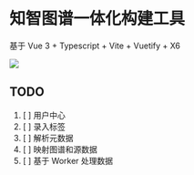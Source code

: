 # 知智图谱一体化构建工具

基于 Vue 3 + Typescript + Vite + Vuetify + X6

![](https://s3.bmp.ovh/imgs/2021/12/b58bc4844d93bc9d.png)

## TODO

1. [ ] 用户中心
2. [ ] 录入标签
3. [ ] 解析元数据
4. [ ] 映射图谱和源数据
5. [ ] 基于 Worker 处理数据
